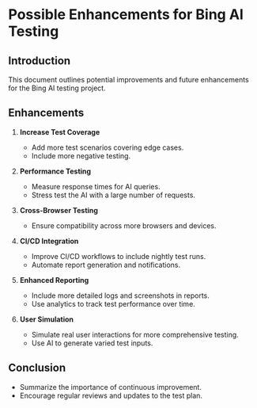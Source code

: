 # Possible Enhancements for Bing AI Testing

## Introduction

This document outlines potential improvements and future enhancements for the Bing AI testing project.

## Enhancements

1. **Increase Test Coverage**

   - Add more test scenarios covering edge cases.
   - Include more negative testing.

2. **Performance Testing**

   - Measure response times for AI queries.
   - Stress test the AI with a large number of requests.

3. **Cross-Browser Testing**

   - Ensure compatibility across more browsers and devices.

4. **CI/CD Integration**

   - Improve CI/CD workflows to include nightly test runs.
   - Automate report generation and notifications.

5. **Enhanced Reporting**

   - Include more detailed logs and screenshots in reports.
   - Use analytics to track test performance over time.

6. **User Simulation**
   - Simulate real user interactions for more comprehensive testing.
   - Use AI to generate varied test inputs.

## Conclusion

- Summarize the importance of continuous improvement.
- Encourage regular reviews and updates to the test plan.
